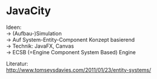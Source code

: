 JavaCity
========

Ideen:   
  -> (Aufbau-)Simulation   
  -> Auf System-Entity-Component Konzept basierend    
  -> Technik: JavaFX, Canvas   
  -> ECSB (=Engine Component System Based) Engine 

Literatur:   
http://www.tomseysdavies.com/2011/01/23/entity-systems/
